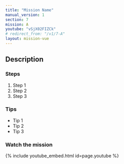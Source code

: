 ```yaml
---
title: "Mission Name"
manual_version: 1
section: 7
mission: A
youtube: "vSjX02FIZCk"
# redirect_from: "/v1/7-A"
layout: mission-vue
---
```




## Description

### Steps

1. Step 1
2. Step 2
3. Step 3

### Tips

* Tip 1
* Tip 2
* Tip 3

### Watch the mission

{% include youtube_embed.html id=page.youtube %}

